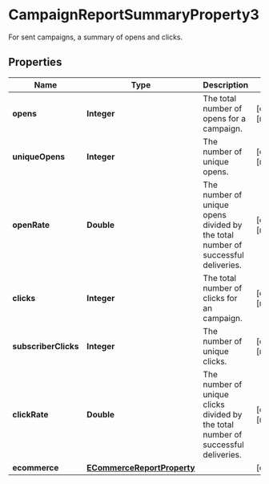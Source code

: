 

# CampaignReportSummaryProperty3

For sent campaigns, a summary of opens and clicks.

## Properties

| Name | Type | Description | Notes |
|------------ | ------------- | ------------- | -------------|
|**opens** | **Integer** | The total number of opens for a campaign. |  [optional] [readonly] |
|**uniqueOpens** | **Integer** | The number of unique opens. |  [optional] [readonly] |
|**openRate** | **Double** | The number of unique opens divided by the total number of successful deliveries. |  [optional] [readonly] |
|**clicks** | **Integer** | The total number of clicks for an campaign. |  [optional] [readonly] |
|**subscriberClicks** | **Integer** | The number of unique clicks. |  [optional] [readonly] |
|**clickRate** | **Double** | The number of unique clicks divided by the total number of successful deliveries. |  [optional] [readonly] |
|**ecommerce** | [**ECommerceReportProperty**](ECommerceReportProperty.md) |  |  [optional] |



